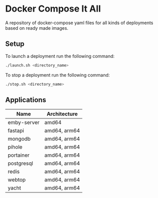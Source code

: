 # Docker Compose It All

A repository of docker-compose yaml files for all kinds of deployments based on ready made images.

## Setup

To launch a deployment run the following command:

```bash
./launch.sh <directory_name>
```

To stop a deployment run the following command:

```bash
./stop.sh <directory_name>
```
## Applications

| Name | Architecture |
|----------|----------|
| emby-server | amd64 |
| fastapi | amd64, arm64 |
| mongodb | amd64, arm64 |
| pihole | amd64, arm64 |
| portainer | amd64, arm64 |
| postgresql | amd64, arm64 |
| redis | amd64, arm64 |
| webtop | amd64, arm64 |
| yacht | amd64, arm64 |
